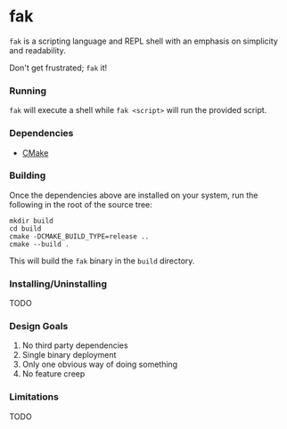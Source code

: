 # fak

`fak` is a scripting language and REPL shell with an emphasis on simplicity and readability.

Don't get frustrated; `fak` it!

### Running

`fak` will execute a shell while `fak <script>` will run the provided script.

### Dependencies

* [CMake](https://cmake.org/)

### Building

Once the dependencies above are installed on your system, run the following in the root of the source tree:

```
mkdir build
cd build
cmake -DCMAKE_BUILD_TYPE=release ..
cmake --build .
```

This will build the `fak` binary in the `build` directory.

### Installing/Uninstalling

TODO

### Design Goals

1. No third party dependencies
2. Single binary deployment
3. Only one obvious way of doing something
4. No feature creep

### Limitations

TODO